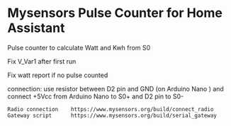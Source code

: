 # Mysensors Pulse Counter for Home Assistant
Pulse counter to calculate Watt and Kwh from S0 

Fix V_Var1 after first run

Fix watt report if no pulse counted

connection: 
    use resistor between D2 pin and GND (on Arduino Nano ) and connect +5Vcc from Arduino Nano to S0+ and D2 pin to S0-
   
    Radio connection    https://www.mysensors.org/build/connect_radio
    Gateway script      https://www.mysensors.org/build/serial_gateway
